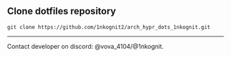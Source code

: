 ## Сlone dotfiles repository
```
git clone https://github.com/1nkognit2/arch_hypr_dots_1nkognit.git
```
<hr>

Contact developer on discord: @vova_4104/@1nkognit.